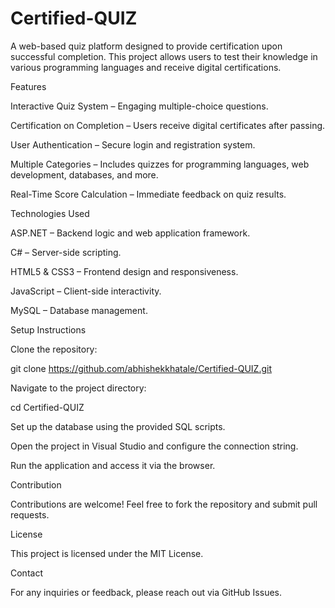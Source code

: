 # Certified-QUIZ

A web-based quiz platform designed to provide certification upon successful completion. This project allows users to test their knowledge in various programming languages and receive digital certifications.

Features

Interactive Quiz System – Engaging multiple-choice questions.

Certification on Completion – Users receive digital certificates after passing.

User Authentication – Secure login and registration system.

Multiple Categories – Includes quizzes for programming languages, web development, databases, and more.

Real-Time Score Calculation – Immediate feedback on quiz results.

Technologies Used

ASP.NET – Backend logic and web application framework.

C# – Server-side scripting.

HTML5 & CSS3 – Frontend design and responsiveness.

JavaScript – Client-side interactivity.

MySQL – Database management.

Setup Instructions

Clone the repository:

git clone https://github.com/abhishekkhatale/Certified-QUIZ.git

Navigate to the project directory:

cd Certified-QUIZ

Set up the database using the provided SQL scripts.

Open the project in Visual Studio and configure the connection string.

Run the application and access it via the browser.

Contribution

Contributions are welcome! Feel free to fork the repository and submit pull requests.

License

This project is licensed under the MIT License.

Contact

For any inquiries or feedback, please reach out via GitHub Issues.

